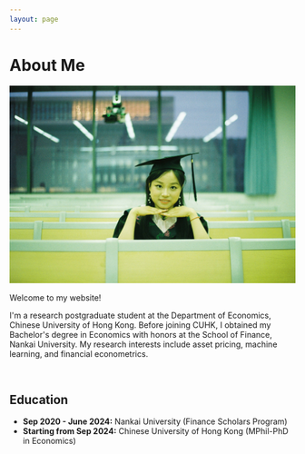 ```yaml
---
layout: page
---
```


# About Me

<img src="/images/graduation.jpg" class="floatpic"> 

Welcome to my website!

I'm a research postgraduate student at the Department of Economics, Chinese University of Hong Kong. Before joining CUHK, I obtained my Bachelor's degree in Economics with honors at the School of Finance, Nankai University. My research interests include asset pricing, machine learning, and financial econometrics.

<br>

## Education

- **Sep 2020 - June 2024:** Nankai University (Finance Scholars Program)
- **Starting from Sep 2024:** Chinese University of Hong Kong (MPhil-PhD in Economics)

<br>
